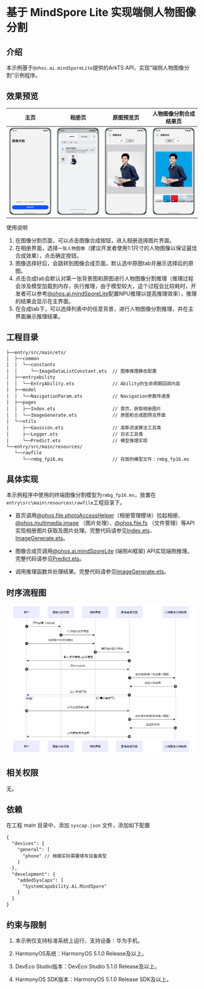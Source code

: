 # 基于 MindSpore Lite 实现端侧人物图像分割
## 介绍
本示例基于`@ohos.ai.mindSporeLite`提供的ArkTS API，实现“端侧人物图像分割”示例程序。

## 效果预览
| 主页                                                | 相册页                                                     | 原图预览页                                                          | 人物图像分割合成结果页                                                         |
|---------------------------------------------------|---------------------------------------------------------|----------------------------------------------------------------|---------------------------------------------------------------------|
| ![主页](screenshots/device/screenshot_001.png "主页") | ![相册页](screenshots/device/screenshot_002.png "相册页") | ![原图预览页](screenshots/device/screenshot_003.png "原图预览页") | ![人物图像分割合成结果页](screenshots/device/screenshot_004.png "人物图像分割合成结果页") |


使用说明
1. 在图像分割页面，可以点击图像合成按钮，进入相册选择图片界面。
2. 在相册界面，选择`一张人物图像`（建议开发者使用1:1尺寸的人物图像以保证最佳合成效果），点击确定按钮。
3. 图像选择好后，会跳转到图像合成页面，默认选中原图tab并展示选择后的原图。
4. 点击合成tab会默认对第一张背景图和原图进行人物图像分割推理（推理过程会涉及模型加载到内存，执行推理，由于模型较大，这个过程会比较耗时，开发者可以参考[@ohos.ai.mindSporeLite](https://developer.huawei.com/consumer/cn/doc/harmonyos-references/js-apis-mindsporelite)配置NPU推理以提高推理效率），推理的结果会显示在主界面。
5. 在合成tab下，可以选择列表中的任意背景，进行人物图像分割推理，并在主界面展示推理结果。

## 工程目录
```
├──entry/src/main/ets/
│  ├──common
│  │  └──constants 
│  │     └──ImageDataListConstant.ets  // 图像推理静态配置
│  ├──entryability
│  │  └──EntryAbility.ets              // Ability的生命周期回调内容
│  ├──model
│  │  └──NavigationParam.ets           // Navigation参数传递类
│  ├──pages
│  │  ├──Index.ets                     // 首页，获取相册图片
│  │  └──ImageGenerate.ets             // 原图和合成图预览界面
│  └──utils                  
│     ├──Gaussion.ets                  // 高斯滤波算法工具类
│     ├──Logger.ets                    // 日志工具类
│     └──Predict.ets                   // 模型推理实现
└──entry/src/main/resources/          
   └──rawfile
      └──rmbg_fp16.ms                  // 存放的模型文件：rmbg_fp16.ms
```


## 具体实现
本示例程序中使用的终端图像分割模型为`rmbg_fp16.ms`，放置在`entry\src\main\resources\rawfile`工程目录下。

- 首页调用[@ohos.file.photoAccessHelper](https://developer.huawei.com/consumer/cn/doc/harmonyos-references/js-apis-photoaccesshelper)（相册管理模块）拉起相册、[@ohos.multimedia.image](https://developer.huawei.com/consumer/cn/doc/harmonyos-references/js-apis-image) （图片处理）、[@ohos.file.fs](https://developer.huawei.com/consumer/cn/doc/harmonyos-references/js-apis-file-fs) （文件管理）等API实现相册图片获取及图片处理。完整代码请参见[Index.ets](entry/src/main/ets/pages/Index.ets)、[ImageGenerate.ets](entry/src/main/ets/pages/ImageGenerate.ets)。

- 图像合成页调用[@ohos.ai.mindSporeLite](https://developer.huawei.com/consumer/cn/doc/harmonyos-references/js-apis-mindsporelite) (端侧AI框架) API实现端侧推理。完整代码请参见[Predict.ets](entry/src/main/ets/utils/Predict.ets)。

- 调用推理函数并处理结果。完整代码请参见[ImageGenerate.ets](entry/src/main/ets/pages/ImageGenerate.ets)。

## 时序流程图
![](./screenshots/Timing_digram.PNG)

## 相关权限
无。

## 依赖
在工程 main 目录中，添加 `syscap.json` 文件，添加如下配置

```json5
{
  "devices": {
    "general": [
      "phone" // 根据实际需要填写设备类型
    ]
  },
  "development": {
    "addedSysCaps": [
      "SystemCapability.Ai.MindSpore"
    ]
  }
}
```

## 约束与限制
1. 本示例仅支持标准系统上运行，支持设备：华为手机。

2. HarmonyOS系统：HarmonyOS 5.1.0 Release及以上。

3. DevEco Studio版本：DevEco Studio 5.1.0 Release及以上。

4. HarmonyOS SDK版本：HarmonyOS 5.1.0 Release SDK及以上。